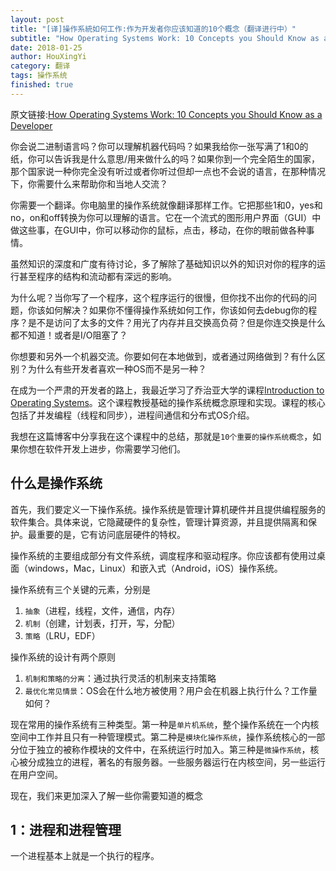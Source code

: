 ```yaml
---
layout: post
title: "[译]操作系統如何工作:作为开发者你应该知道的10个概念（翻译进行中）"
subtitle: "How Operating Systems Work: 10 Concepts you Should Know as a Developer"
date: 2018-01-25
author: HouXingYi
category: 翻译
tags: 操作系统
finished: true
---
```


原文链接:[How Operating Systems Work: 10 Concepts you Should Know as a Developer](https://codeburst.io/how-operating-systems-work-10-concepts-you-should-know-as-a-developer-8d63bb38331f)

你会说二进制语言吗？你可以理解机器代码吗？如果我给你一张写满了1和0的纸，你可以告诉我是什么意思/用来做什么的吗？如果你到一个完全陌生的国家，那个国家说一种你完全没有听过或者你听过但却一点也不会说的语言，在那种情况下，你需要什么来帮助你和当地人交流？

你需要一个翻译。你电脑里的操作系统就像翻译那样工作。它把那些1和0，yes和no，on和off转换为你可以理解的语言。它在一个流式的图形用户界面（GUI）中做这些事，在GUI中，你可以移动你的鼠标，点击，移动，在你的眼前做各种事情。

虽然知识的深度和广度有待讨论，多了解除了基础知识以外的知识对你的程序的运行甚至程序的结构和流动都有深远的影响。

为什么呢？当你写了一个程序，这个程序运行的很慢，但你找不出你的代码的问题，你该如何解决？如果你不懂得操作系统如何工作，你该如何去debug你的程序？是不是访问了太多的文件？用光了内存并且交换高负荷？但是你连交换是什么都不知道！或者是I/O阻塞了？

你想要和另外一个机器交流。你要如何在本地做到，或者通过网络做到？有什么区别？为什么有些开发者喜欢一种OS而不是另一种？

在成为一个严肃的开发者的路上，我最近学习了乔治亚大学的课程[Introduction to Operating Systems](https://cn.udacity.com/course/introduction-to-operating-systems--ud923)。这个课程教授基础的操作系统概念原理和实现。课程的核心包括了并发编程（线程和同步），进程间通信和分布式OS介绍。

我想在这篇博客中分享我在这个课程中的总结，那就是`10个重要的操作系统概念`，如果你想在软件开发上进步，你需要学习他们。

## 什么是操作系统

首先，我们要定义一下操作系统。操作系统是管理计算机硬件并且提供编程服务的软件集合。具体来说，它隐藏硬件的复杂性，管理计算资源，并且提供隔离和保护。最重要的是，它有访问底层硬件的特权。

操作系统的主要组成部分有文件系统，调度程序和驱动程序。你应该都有使用过桌面（windows，Mac，Linux）和嵌入式（Android，iOS）操作系统。

操作系统有三个关键的元素，分别是
1. `抽象`（进程，线程，文件，通信，内存）
2. `机制`（创建，计划表，打开，写，分配）
3. `策略`（LRU，EDF）

操作系统的设计有两个原则
1. `机制和策略的分离`：通过执行灵活的机制来支持策略
2. `最优化常见情景`：OS会在什么地方被使用？用户会在机器上执行什么？工作量如何？

现在常用的操作系统有三种类型。第一种是`单片机系统`，整个操作系统在一个内核空间中工作并且只有一种管理模式。第二种是`模块化操作系统`，操作系统核心的一部分位于独立的被称作模块的文件中，在系统运行时加入。第三种是`微操作系统`，核心被分成独立的进程，著名的有服务器。一些服务器运行在内核空间，另一些运行在用户空间。

现在，我们来更加深入了解一些你需要知道的概念

## 1：进程和进程管理

一个进程基本上就是一个执行的程序。



